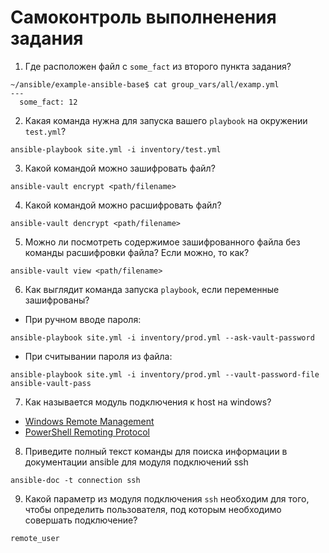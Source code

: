 # Самоконтроль выполненения задания

1. Где расположен файл с `some_fact` из второго пункта задания?
```shell
~/ansible/example-ansible-base$ cat group_vars/all/examp.yml
---
  some_fact: 12
```

2. Какая команда нужна для запуска вашего `playbook` на окружении `test.yml`?
```shell
ansible-playbook site.yml -i inventory/test.yml
```

3. Какой командой можно зашифровать файл?
```shell
ansible-vault encrypt <path/filename>
```

4. Какой командой можно расшифровать файл?
```shell
ansible-vault dencrypt <path/filename>
```

5. Можно ли посмотреть содержимое зашифрованного файла без команды расшифровки файла? Если можно, то как?
```shell
ansible-vault view <path/filename>
```

6. Как выглядит команда запуска `playbook`, если переменные зашифрованы?
* При ручном вводе пароля:
```shell
ansible-playbook site.yml -i inventory/prod.yml --ask-vault-password
```

* При считывании пароля из файла:
```shell
ansible-playbook site.yml -i inventory/prod.yml --vault-password-file ansible-vault-pass
```

7. Как называется модуль подключения к host на windows?
* [Windows Remote Management](https://docs.ansible.com/ansible/latest/user_guide/windows_winrm.html)
* [PowerShell Remoting Protocol](https://docs.ansible.com/ansible/latest/collections/ansible/builtin/psrp_connection.html)

8. Приведите полный текст команды для поиска информации в документации ansible для модуля подключений ssh
```shell
ansible-doc -t connection ssh
```

9. Какой параметр из модуля подключения `ssh` необходим для того, чтобы определить пользователя, под которым необходимо совершать подключение?
```shell
remote_user
```